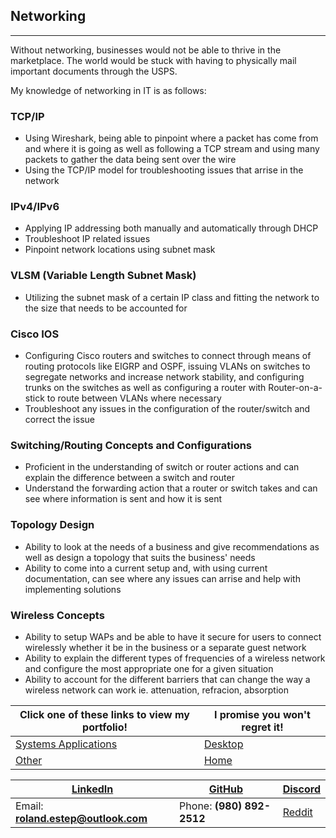 ## Networking
----------------

Without networking, businesses would not be able to thrive in the marketplace.  The world would be stuck with having to physically mail important documents through the USPS.

My knowledge of networking in IT is as follows:

### TCP/IP
  * Using Wireshark, being able to pinpoint where a packet has come from and where it is going as well as following a TCP stream and using many packets to gather the data being sent over the wire
  * Using the TCP/IP model for troubleshooting issues that arrise in the network

### IPv4/IPv6
  * Applying IP addressing both manually and automatically through DHCP
  * Troubleshoot IP related issues
  * Pinpoint network locations using subnet mask

### VLSM (Variable Length Subnet Mask)
  * Utilizing the subnet mask of a certain IP class and fitting the network to the size that needs to be accounted for

### Cisco IOS
  * Configuring Cisco routers and switches to connect through means of routing protocols like EIGRP and OSPF, issuing VLANs on switches to segregate networks and increase network stability, and configuring trunks on the switches as well as configuring a router with Router-on-a-stick to route between VLANs where necessary
  * Troubleshoot any issues in the configuration of the router/switch and correct the issue

### Switching/Routing Concepts and Configurations
  * Proficient in the understanding of switch or router actions and can explain the difference between a switch and router
  * Understand the forwarding action that a router or switch takes and can see where information is sent and how it is sent

### Topology Design
  * Ability to look at the needs of a business and give recommendations as well as design a topology that suits the business' needs
  * Ability to come into a current setup and, with using current documentation, can see where any issues can arrise and help with implementing solutions

### Wireless Concepts
  * Ability to setup WAPs and be able to have it secure for users to connect wirelessly whether it be in the business or a separate guest network
  * Ability to explain the different types of frequencies of a wireless network and configure the most appropriate one for a given situation
  * Ability to account for the different barriers that can change the way a wireless network can work ie. attenuation, refracion, absorption



Click one of these links to view my portfolio! | I promise you won't regret it!
--------------------------------------------- | ---------------------------------------------------------------
[Systems Applications](../systems/systems.md) | [Desktop](../desktop/desktop.md)
[Other](../other/other.md) | [Home](..)



[LinkedIn](https://linkedin.com/in/roland-c-estep) | [GitHub](https://github.com/rcestep) | [Discord](https://discordhub.com/profile/532348150019522580)
-------------------------------------------------- | ------------------------------------ | ------------------------------------------------------------
Email: **roland.estep@outlook.com**                | Phone: **(980) 892-2512**             | [Reddit](https://reddit.com/user/rcmoonpie1)  

